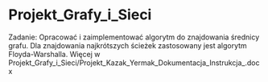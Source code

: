 # Projekt_Grafy_i_Sieci

Zadanie: Opracować i zaimplementować algorytm do znajdowania średnicy grafu.
Dla znajdowania najkrótszych ścieżek zastosowany jest algorytm Floyda-Warshalla. 
Więcej w Projekt_Grafy_i_Sieci/Projekt_Kazak_Yermak_Dokumentacja_Instrukcja_.docx
